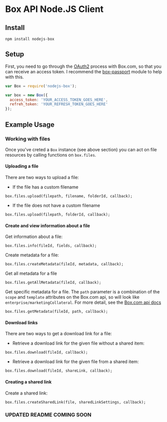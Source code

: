 # Box API Node.JS Client

## Install

    npm install nodejs-box

## Setup

First, you need to go through the [OAuth2](http://developers.box.com/oauth/) process with Box.com, so that you can receive an access token.
I recommend the [box-passport](https://github.com/bluedge/passport-box) module to help with this.

```javascript
var Box = require('nodejs-box');

var box = new Box({
  access_token: 'YOUR_ACCESS_TOKEN_GOES_HERE',
  refreh_token: 'YOUR_REFRESH_TOKEN_GOES_HERE'
});
```

## Example Usage

### Working with files

Once you've creted a `Box` instance (see above section) you can act on file
resources by calling functions on `box.files`.

#### Uploading a file
There are two ways to upload a file:

* If the file has a custom filename

`box.files.upload(filepath, filename, folderId, callback);`

* If the file does not have a custom filename

`box.files.upload(filepath, folderId, callback);`

#### Create and view information about a file
Get information about a file:

`box.files.info(fileId, fields, callback);`

Create metadata for a file:

`box.files.createMetadata(fileId, metadata, callback);`

Get all metadata for a file

`box.files.getAllMetadata(fileId, callback);`

Get specific metadata for a file. The `path` parameter is a combination of the `scope` and `template` attributes on the Box.com api,
so will look like `enterprise/marketingCollateral`. For more detail, see the [Box.com api docs](https://box-content.readme.io/#metadata-object)

`box.files.getMetadata(fileId, path, callback);`

#### Download links
There are two ways to get a download link for a file:

* Retrieve a download link for the given file without a shared item:

`box.files.download(fileId, callback);`

* Retrieve a download link for the given file from a shared item:

`box.files.download(fileId, shareLink, callback);`

#### Creating a shared link
Create a shared link:

`box.files.createSharedLink(file, sharedLinkSettings, callback);`

### UPDATED README COMING SOON